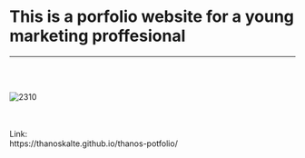 # This is a porfolio website for a young marketing proffesional 
------------------------------------------------------
<br>
<br>

![2310](https://user-images.githubusercontent.com/65974766/141648456-76257db4-4efd-4006-93a5-a9f4a2659c41.jpg)


<br>
<br>
Link:
<br>
https://thanoskalte.github.io/thanos-potfolio/
